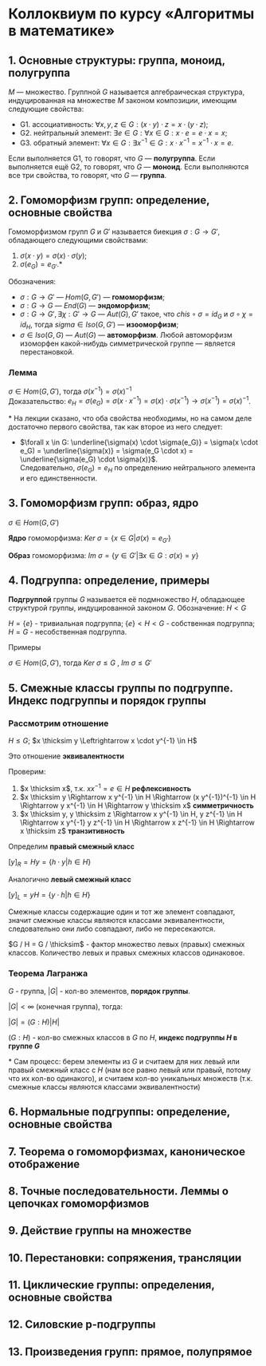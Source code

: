 # Коллоквиум по курсу «Алгоритмы в математике»

## 1. Основные структуры: группа, моноид, полугруппа
$M$ — множество. Группной $G$ называется алгебраическая структура, индуцированная на множестве $M$ законом композиции, имеющим следующие свойства:
- G1. ассоциативность: $\forall x,y,z \in G: (x \cdot y) \cdot z = x \cdot (y \cdot z)$;
- G2. нейтральный элемент: $\exists e \in G: \forall x \in G: x \cdot e = e \cdot x = x$;
- G3. обратный элемент: $\forall x \in G: \exists x^{-1} \in G: x \cdot x^{-1} = x^{-1} \cdot x = e$.

Если выполняется G1, то говорят, что $G$ — **полугруппа**. Если выполняется ещё G2, то говорят, что $G$ — **моноид**. Если выполняются все три свойства, то говорят, что $G$ — **группа**.

## 2. Гомоморфизм групп: определение, основные свойства
Гомоморфизмом групп $G$ и $G'$ называется биекция $\sigma: G \to G'$, обладающего следующими свойствами:
1. $\sigma(x \cdot y) = \sigma(x) \cdot \sigma(y)$;
2. $\sigma(e_G) = e_{G'}$.*

Обозначения:
- $\sigma: G \to G'$ — $Hom(G, G')$ — **гомоморфизм**;
- $\sigma: G \to G$ — $End(G)$ — **эндоморфизм**;
- $\sigma: G \to G', \exists \chi: G' \to G$ — $Aut(G), G'$ такое, что $chis \circ \sigma = id_G$ и $\sigma \circ \chi = id_H$, тогда $sigma \in Iso(G, G')$ — **изооморфизм**;
- $\sigma \in Iso(G, G)$ — $Aut(G)$ — **автоморфизм**. Любой автоморфизм изоморфен какой-нибудь симметрической группе — является перестановкой.

### Лемма  
$\sigma \in Hom(G, G')$, тогда $\sigma(x^{-1}) = \sigma(x)^{-1}$  
Доказательство: $e_H = \sigma(e_G) = \sigma(x \cdot x^{-1}) = \sigma(x) \cdot \sigma(x^{-1}) \rightarrow \sigma(x^{-1}) = \sigma(x)^{-1}$.

\* На лекции сказано, что оба свойства необходимы, но на самом деле достаточно первого свойства, так как второе из него следует:
- $\forall x \in G: \underline{\sigma(x) \cdot \sigma(e_G)} = \sigma(x \cdot e_G) = \underline{\sigma(x)} = \sigma(e_G \cdot x) = \underline{\sigma(e_G) \cdot \sigma(x)}$.  
Следовательно, $\sigma(e_G) = e_H$ по определению нейтрального элемента и его единственности.

## 3. Гомоморфизм групп: образ, ядро
$\sigma \in Hom(G, G')$

  **Ядро** гомоморфизма: $Ker \ \sigma = \lbrace x \in G \vert \sigma(x) = e_{G'} \rbrace$
  
  **Образ** гомоморфизма: $Im \ \sigma  = \lbrace y \in G' \vert \exists x \in G: \sigma(x) = y \rbrace$


## 4. Подгруппа: определение, примеры
**Подгруппой** группы $G$ называется её подмножество $H$, обладающее структурой группы, индуцированной законом $G$.
Обозначение: $H < G$

$H = \lbrace e \rbrace$ - тривиальная подгруппа; $\lbrace e \rbrace < H < G$ - собственная подгруппа; $H = G$ - несобственная подгруппа.

Примеры

$\sigma \in Hom(G, G')$, тогда $Ker \ \sigma \le G$ , $Im \ \sigma \le G'$ 


## 5. Смежные классы группы по подгруппе. Индекс подгруппы и порядок группы
### Рассмотрим отношение
$H \le G$; $x \thicksim y \Leftrightarrow x \cdot y^{-1} \in H$

Это отношение **эквивалентности**

Проверим:
  1. $x \thicksim x$, т.к. $x x^{-1} = e \in H$ **рефлексивность**
  2. $x \thicksim y \Rightarrow x y^{-1} \in H \Rightarrow (x y^{-1})^{-1} \in H \Rightarrow y x^{-1} \in H \Rightarrow y \thicksim x$ **симметричность**
  3. $x \thicksim y, y \thicksim z \Rightarrow x y^{-1} \in H, y z^{-1} \in H \Rightarrow x y^{-1} y z^{-1} \in H \Rightarrow x z^{-1} \in H \Rightarrow x \thicksim z$ **транзитивность**
  
Определим **правый смежный класс**

$[y]_R = Hy = \lbrace h \cdot y \vert h \in H \rbrace$

Аналогично **левый смежный класс**

$[y]_L = yH = \lbrace y \cdot h \vert h \in H \rbrace$

Смежные классы содержащие один и тот же элемент совпадают, значит смежные классы являются классами эквивалентности, следовательно они либо совпадают, либо не пересекаются.

$G / H = G / \thicksim$ - фактор множество левых (правых) смежных классов. Количество левых и правых смежных классов одинаковое.

### Теорема Лагранжа
$G$ - группа, $|G|$ - кол-во элементов, **порядок группы**.

$|G| < \infty$ (конечная группа), тогда:

$|G| = (G : H)|H|$

$(G : H)$ - кол-во смежных классов в $G$ по $H$, **индекс подгруппы $H$ в группе $G$**

\* Сам процесс: берем элементы из $G$ и считаем для них левый или правый смежный класс с $H$ (нам все равно левый или правый, потому что их кол-во одинакого), и считаем кол-во уникальных множеств (т.к. смежные классы являются классами эквивалентности)

## 6. Нормальные подгруппы: определение, основные свойства

## 7. Теорема о гомоморфизмах, каноническое отображение

## 8. Точные последовательности. Леммы о цепочках гомоморфизмов

## 9. Действие группы на множестве

## 10. Перестановки: сопряжения, трансляции

## 11. Циклические группы: определения, основные свойства

## 12. Силовские p-подгруппы

## 13. Произведения групп: прямое, полупрямое
